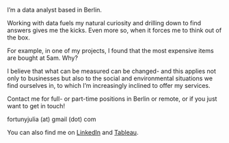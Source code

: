 I’m a data analyst based in Berlin. 

Working with data fuels my natural curiosity and drilling down to find answers gives me the kicks. 
Even more so, when it forces me to think out of the box. 

For example, in one of my projects, I found that the most expensive items are bought at 5am. Why?  

I believe that what can be measured can be changed- and this applies not only to businesses but also to the social and environmental situations we find ourselves in, to which I’m increasingly inclined to offer my services. 

Contact me for full- or part-time positions in Berlin or remote, or if you just want to get in touch! 

fortunyjulia (at) gmail (dot) com

You can also find me on [LinkedIn](https://www.linkedin.com/in/juliafortuny) and [Tableau](https://www.linkedin.com/in/juliafortuny).
